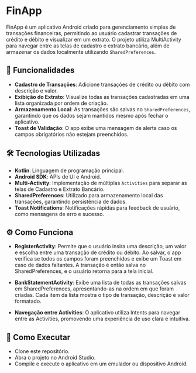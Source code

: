 # FinApp

FinApp é um aplicativo Android criado para gerenciamento simples de transações financeiras, permitindo ao usuário cadastrar transações de crédito e débito e visualizar em um extrato. O projeto utiliza MultiActivity para navegar entre as telas de cadastro e extrato bancário, além de armazenar os dados localmente utilizando `SharedPreferences`.

## 📱 Funcionalidades

- **Cadastro de Transações**: Adicione transações de crédito ou débito com descrição e valor.
- **Exibição do Extrato**: Visualize todas as transações cadastradas em uma lista organizada por ordem de criação.
- **Armazenamento Local**: As transações são salvas no `SharedPreferences`, garantindo que os dados sejam mantidos mesmo após fechar o aplicativo.
- **Toast de Validação**: O app exibe uma mensagem de alerta caso os campos obrigatórios não estejam preenchidos.

## 🛠️ Tecnologias Utilizadas

- **Kotlin**: Linguagem de programação principal.
- **Android SDK**: APIs de UI e Android.
- **Multi-Activity**: Implementação de múltiplas `Activities` para separar as telas de Cadastro e Extrato Bancário.
- **SharedPreferences**: Utilizado para armazenamento local das transações, garantindo persistência de dados.
- **Toast Notifications**: Notificações rápidas para feedback de usuário, como mensagens de erro e sucesso.

## ⚙️ Como Funciona
- **RegisterActivity**: Permite que o usuário insira uma descrição, um valor e escolha entre uma transação de crédito ou débito. Ao salvar, o app verifica se todos os campos foram preenchidos e exibe um Toast em caso de dados faltantes. A transação é então salva no SharedPreferences, e o usuário retorna para a tela inicial.

- **BankStatementActivity**: Exibe uma lista de todas as transações salvas em SharedPreferences, apresentando-as na ordem em que foram criadas. Cada item da lista mostra o tipo de transação, descrição e valor formatado.

- **Navegação entre Activities**: O aplicativo utiliza Intents para navegar entre as Activities, promovendo uma experiência de uso clara e intuitiva.

## 🚀 Como Executar
- Clone este repositório.
- Abra o projeto no Android Studio.
- Compile e execute o aplicativo em um emulador ou dispositivo Android.
